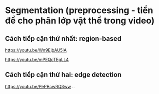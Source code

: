 # Segmentation (preprocessing - tiền đề cho phân lớp vật thể trong video)

## Cách tiếp cận thứ nhất: region-based
https://youtu.be/Wn9EjbAU5iA

https://youtu.be/mPEQcTEgLL4
## Cách tiếp cận thứ hai: edge detection
https://youtu.be/PePBcwRQ3ww
..
